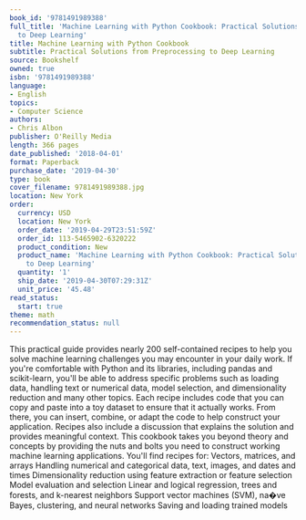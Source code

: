 ```yaml
---
book_id: '9781491989388'
full_title: 'Machine Learning with Python Cookbook: Practical Solutions from Preprocessing
  to Deep Learning'
title: Machine Learning with Python Cookbook
subtitle: Practical Solutions from Preprocessing to Deep Learning
source: Bookshelf
owned: true
isbn: '9781491989388'
language:
- English
topics:
- Computer Science
authors:
- Chris Albon
publisher: O'Reilly Media
length: 366 pages
date_published: '2018-04-01'
format: Paperback
purchase_date: '2019-04-30'
type: book
cover_filename: 9781491989388.jpg
location: New York
order:
  currency: USD
  location: New York
  order_date: '2019-04-29T23:51:59Z'
  order_id: 113-5465902-6320222
  product_condition: New
  product_name: 'Machine Learning with Python Cookbook: Practical Solutions from Preprocessing
    to Deep Learning'
  quantity: '1'
  ship_date: '2019-04-30T07:29:31Z'
  unit_price: '45.48'
read_status:
  start: true
theme: math
recommendation_status: null
---
```

This practical guide provides nearly 200 self-contained recipes to help you solve machine learning challenges you may encounter in your daily work. If you're comfortable with Python and its libraries, including pandas and scikit-learn, you'll be able to address specific problems such as loading data, handling text or numerical data, model selection, and dimensionality reduction and many other topics.
Each recipe includes code that you can copy and paste into a toy dataset to ensure that it actually works. From there, you can insert, combine, or adapt the code to help construct your application. Recipes also include a discussion that explains the solution and provides meaningful context. This cookbook takes you beyond theory and concepts by providing the nuts and bolts you need to construct working machine learning applications.
You'll find recipes for:
Vectors, matrices, and arrays
Handling numerical and categorical data, text, images, and dates and times
Dimensionality reduction using feature extraction or feature selection
Model evaluation and selection
Linear and logical regression, trees and forests, and k-nearest neighbors
Support vector machines (SVM), na�ve Bayes, clustering, and neural networks
Saving and loading trained models

